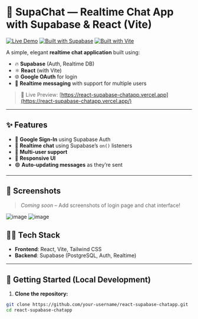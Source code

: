 # 💬 SupaChat — Realtime Chat App with Supabase & React (Vite)

[![Live Demo](https://img.shields.io/badge/Live-Demo-green)](https://react-supabase-chatapp.vercel.app/)
[![Built with Supabase](https://img.shields.io/badge/Built%20With-Supabase-3ECF8E?logo=supabase&logoColor=white)](https://supabase.com)
[![Built with Vite](https://img.shields.io/badge/Built%20With-Vite-646CFF?logo=vite&logoColor=white)](https://vitejs.dev)

A simple, elegant **realtime chat application** built using:

- 🔥 **Supabase** (Auth, Realtime DB)
- ⚛️ **React** (with Vite)
- 🌐 **Google OAuth** for login
- 💬 **Realtime messaging** with support for multiple users

> 🚀 Live Preview: [https://react-supabase-chatapp.vercel.app](https://react-supabase-chatapp.vercel.app/)

---

## ✨ Features

- 🔐 **Google Sign-In** using Supabase Auth
- 💬 **Realtime chat** using Supabase’s `on()` listeners
- 👥 **Multi-user support**
- 📱 **Responsive UI**
- 🟢 **Auto-updating messages** as they’re sent

---

## 📸 Screenshots

> _Coming soon_ – Add screenshots of login page and chat interface!

![image](https://github.com/user-attachments/assets/02f043af-7817-4727-8525-8843599b78da)
![image](https://github.com/user-attachments/assets/7365bbb6-b83f-4aef-8f11-e6043507fd3d)



## 🧑‍💻 Tech Stack

- **Frontend**: React, Vite, Tailwind CSS 
- **Backend**: Supabase (PostgreSQL, Auth, Realtime)

---

## 🚀 Getting Started (Local Development)

1. **Clone the repository:**

```bash
git clone https://github.com/your-username/react-supabase-chatapp.git
cd react-supabase-chatapp
